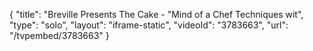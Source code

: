 {
    "title": "Breville Presents  The Cake - \"Mind of a Chef Techniques wit",
    "type": "solo",
    "layout": "iframe-static",
    "videoId": "3783663",
    "url": "\/tvpembed\/3783663"
}